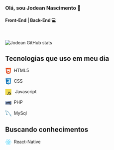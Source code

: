 ### Olá, sou Jodean Nascimento :wave: 
 
#### Front-End | Back-End :computer: 

<br/>

![Jodean GitHub stats](https://github-readme-stats.vercel.app/api?username=Jodean&show_icons=true&theme=dark)

## Tecnologias que uso em meu dia
<div style="display: inline_block">
  <p> 
    <img align="center" alt="" src="https://github.com/devicons/devicon/blob/master/icons/html5/html5-original.svg" width="20" height="20" />&nbsp;&nbsp;HTML5 
  </p>

  <p>
    <img align="center" alt="" src="https://github.com/devicons/devicon/blob/master/icons/css3/css3-original.svg" width="20" height="20" />&nbsp;&nbsp;CSS
  </p>

  <p>
    <img align="center" alt="" src="https://github.com/devicons/devicon/blob/master/icons/javascript/javascript-original.svg" width="20" height="20" />&nbsp;&nbsp; Javascript
  </p>

  <p>
    <img align="center" alt="" src="https://github.com/devicons/devicon/blob/master/icons/php/php-original.svg" width="20" height="20" />&nbsp;&nbsp;PHP
  </p>

  <p>
    <img align="center" alt="" src="https://github.com/devicons/devicon/blob/master/icons/mysql/mysql-original.svg" width="20" height="20" />&nbsp;&nbsp;MySql
  </p>
</div>

## Buscando conhecimentos
  <div style="display: inline_block">
    <p><img align="center" alt="" src="https://github.com/devicons/devicon/blob/master/icons/react/react-original.svg" width="20" height="20" />&nbsp;&nbsp;React-Native</p>
  </div>
  
</div style="display: inline_block">
  
  
  
  
  
  
</div>
